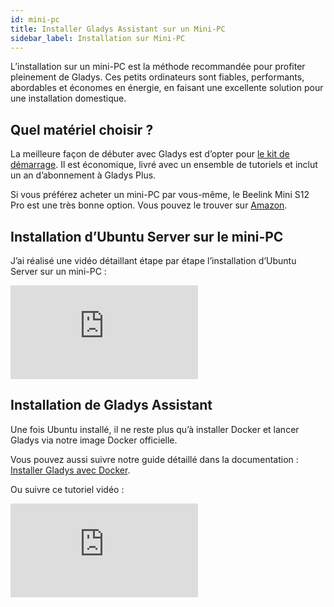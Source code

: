```yaml
---
id: mini-pc
title: Installer Gladys Assistant sur un Mini-PC
sidebar_label: Installation sur Mini-PC
---
```


L’installation sur un mini-PC est la méthode recommandée pour profiter pleinement de Gladys. Ces petits ordinateurs sont fiables, performants, abordables et économes en énergie, en faisant une excellente solution pour une installation domestique.

## Quel matériel choisir ?

La meilleure façon de débuter avec Gladys est d’opter pour [le kit de démarrage](/fr/starter-kit/). Il est économique, livré avec un ensemble de tutoriels et inclut un an d’abonnement à Gladys Plus.

Si vous préférez acheter un mini-PC par vous-même, le Beelink Mini S12 Pro est une très bonne option. Vous pouvez le trouver sur [Amazon](https://amzn.to/4gFpCwl).

## Installation d’Ubuntu Server sur le mini-PC

J’ai réalisé une vidéo détaillant étape par étape l’installation d’Ubuntu Server sur un mini-PC :

<div class="youtubeVideoContainerInBlog">
<iframe src="https://www.youtube.com/embed/wP61ttoDljs" frameborder="0" allow="accelerometer; autoplay; encrypted-media; gyroscope; picture-in-picture" allowfullscreen></iframe>
</div>

## Installation de Gladys Assistant

Une fois Ubuntu installé, il ne reste plus qu’à installer Docker et lancer Gladys via notre image Docker officielle.

Vous pouvez aussi suivre notre guide détaillé dans la documentation : [Installer Gladys avec Docker](/fr/docs/installation/docker/).

Ou suivre ce tutoriel vidéo :

<div class="youtubeVideoContainerInBlog">
<iframe src="https://www.youtube.com/embed/f82TTi8B1Oo" frameborder="0" allow="accelerometer; autoplay; encrypted-media; gyroscope; picture-in-picture" allowfullscreen></iframe>
</div>

